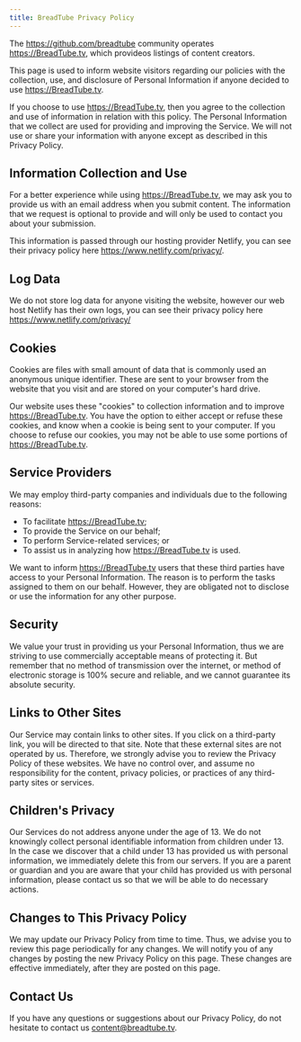 ```yaml
---
title: BreadTube Privacy Policy
---
```


The https://github.com/breadtube community operates https://BreadTube.tv, which provideos listings of content creators.

This page is used to inform website visitors regarding our policies with the collection, use, and disclosure of Personal Information if anyone decided to use https://BreadTube.tv.

If you choose to use https://BreadTube.tv, then you agree to the collection and use of information in relation with this policy. The Personal Information that we collect are used for providing and improving the Service. We will not use or share your information with anyone except as described in this Privacy Policy.

## Information Collection and Use

For a better experience while using https://BreadTube.tv, we may ask you to provide us with an email address when you submit content. The information that we request is optional to provide and will only be used to contact you about your submission.

This information is passed through our hosting provider Netlify, you can see their privacy policy here https://www.netlify.com/privacy/.

## Log Data

We do not store log data for anyone visiting the website, however our web host Netlify has their own logs, you can see their privacy policy here https://www.netlify.com/privacy/

## Cookies

Cookies are files with small amount of data that is commonly used an anonymous unique identifier. These are sent to your browser from the website that you visit and are stored on your computer's hard drive.

Our website uses these "cookies" to collection information and to improve https://BreadTube.tv. You have the option to either accept or refuse these cookies, and know when a cookie is being sent to your computer. If you choose to refuse our cookies, you may not be able to use some portions of https://BreadTube.tv.

## Service Providers

We may employ third-party companies and individuals due to the following reasons:

- To facilitate https://BreadTube.tv;
- To provide the Service on our behalf;
- To perform Service-related services; or
- To assist us in analyzing how https://BreadTube.tv is used.

We want to inform https://BreadTube.tv users that these third parties have access to your Personal Information. The reason is to perform the tasks assigned to them on our behalf. However, they are obligated not to disclose or use the information for any other purpose.

## Security

We value your trust in providing us your Personal Information, thus we are striving to use commercially acceptable means of protecting it. But remember that no method of transmission over the internet, or method of electronic storage is 100% secure and reliable, and we cannot guarantee its absolute security.

## Links to Other Sites

Our Service may contain links to other sites. If you click on a third-party link, you will be directed to that site. Note that these external sites are not operated by us. Therefore, we strongly advise you to review the Privacy Policy of these websites. We have no control over, and assume no responsibility for the content, privacy policies, or practices of any third-party sites or services.

## Children's Privacy

Our Services do not address anyone under the age of 13. We do not knowingly collect personal identifiable information from children under 13. In the case we discover that a child under 13 has provided us with personal information, we immediately delete this from our servers. If you are a parent or guardian and you are aware that your child has provided us with personal information, please contact us so that we will be able to do necessary actions.

## Changes to This Privacy Policy

We may update our Privacy Policy from time to time. Thus, we advise you to review this page periodically for any changes. We will notify you of any changes by posting the new Privacy Policy on this page. These changes are effective immediately, after they are posted on this page.

## Contact Us

If you have any questions or suggestions about our Privacy Policy, do not hesitate to contact us <a href="mailto:content@breadtube.tv">content@breadtube.tv</a>.
